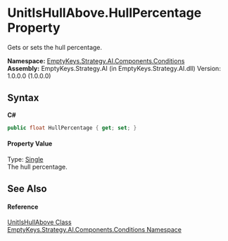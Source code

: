 # UnitIsHullAbove.HullPercentage Property 
 

Gets or sets the hull percentage.

**Namespace:**&nbsp;<a href="N_EmptyKeys_Strategy_AI_Components_Conditions">EmptyKeys.Strategy.AI.Components.Conditions</a><br />**Assembly:**&nbsp;EmptyKeys.Strategy.AI (in EmptyKeys.Strategy.AI.dll) Version: 1.0.0.0 (1.0.0.0)

## Syntax

**C#**<br />
``` C#
public float HullPercentage { get; set; }
```


#### Property Value
Type: <a href="http://msdn2.microsoft.com/en-us/library/3www918f" target="_blank">Single</a><br />The hull percentage.

## See Also


#### Reference
<a href="T_EmptyKeys_Strategy_AI_Components_Conditions_UnitIsHullAbove">UnitIsHullAbove Class</a><br /><a href="N_EmptyKeys_Strategy_AI_Components_Conditions">EmptyKeys.Strategy.AI.Components.Conditions Namespace</a><br />